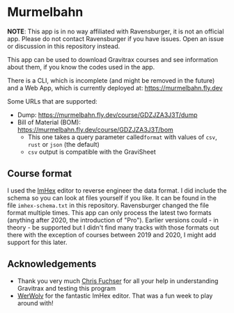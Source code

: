 # Murmelbahn

**NOTE**: This app is in no way affiliated with Ravensburger, it is not an official app.
Please do not contact Ravensburger if you have issues. Open an issue or discussion in this repository instead.

This app can be used to download Gravitrax courses and see information about them, if you know the codes used in the app.

There is a CLI, which is incomplete (and might be removed in the future) and a Web App, which is currently deployed at: https://murmelbahn.fly.dev

Some URLs that are supported:

- Dump: https://murmelbahn.fly.dev/course/GDZJZA3J3T/dump
- Bill of Material (BOM): https://murmelbahn.fly.dev/course/GDZJZA3J3T/bom
  - This one takes a query parameter called`format` with values of `csv`, `rust` or `json` (the default)
  - `csv` output is compatible with the GraviSheet
                   
## Course format

I used the [ImHex](https://github.com/WerWolv/ImHex) editor to reverse engineer the data format.
I did include the schema so you can look at files yourself if you like.
It can be found in the file `imhex-schema.txt` in this repository.
Ravensburger changed the file format multiple times.
This app can only process the latest two formats (anything after 2020, the introduction of "Pro").
Earlier versions could - in theory - be supported but I didn't find many tracks with those formats out there with the exception of courses between 2019 and 2020, I might add support for this later.

## Acknowledgements

- Thank you very much [Chris Fuchser](https://www.youtube.com/channel/UCk8bK1u_oH2LIGb_PLP7E9g) for all your help in understanding Gravitrax and testing this program
- [WerWolv](https://github.com/WerWolv/ImHex) for the fantastic ImHex editor. That was a fun week to play around with!
